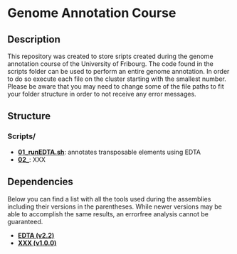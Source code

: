 # Genome Annotation Course

## Description

This repository was created to store sripts created during the genome annotation course of the University of Fribourg. 
The code found in the scripts folder can be used to perform an entire genome annotation. In order to do so execute each file on the cluster starting with the smallest number. 
Please be aware that you may need to change some of the file paths to fit your folder structure in order to not receive any error messages. 

## Structure

### Scripts/
- **[01_runEDTA.sh](scripts/01_runEDTA.sh)**:             annotates transposable elements using EDTA
- **[02_](scripts/02_)**:               XXX

## Dependencies

Below you can find a list with all the tools used during the assemblies including their versions in the parentheses. While newer versions may be able to accomplish the same results, an errorfree analysis cannot be guaranteed.

- **[EDTA (v2.2)](https://github.com/oushujun/EDTA)**
- **[XXX (v1.0.0)](XXX)**

